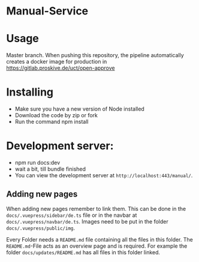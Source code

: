 # Manual-Service

# Usage
Master branch.
When pushing this repository, the pipeline automatically creates a docker image for production in https://gitlab.proskive.de/uct/open-approve

# Installing

- Make sure you have a new version of Node installed
- Download the code by zip or fork
- Run the command npm install

# Development server:

- npm run docs:dev
- wait a bit, till bundle finished
- You can view the development server at `http://localhost:443/manual/`.

## Adding new pages
When adding new pages remember to link them. This can be done in the ``docs/.vuepress/sidebar/de.ts`` file or in the navbar at
``docs/.vuepress/navbar/de.ts``.
Images need to be put in the folder ``docs/.vuepress/public/img``.

Every Folder needs a ``README.md`` file containing all the files in this folder. The ``README.md``-File acts as an overview page and is required.
For example the folder ``docs/updates/README.md`` has all files in this folder linked.


